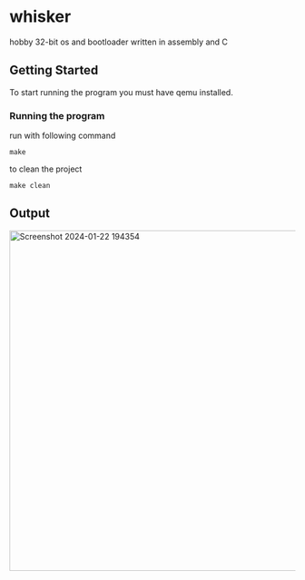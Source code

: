 # whisker

hobby 32-bit os and bootloader written in assembly and C

## Getting Started
To start running the program you must have qemu installed.
### Running the program


run with following command

```console
make
```
to clean the project 
```console
make clean
```

## Output

<img width="600" alt="Screenshot 2024-01-22 194354" src="https://github.com/akshat-sj/whisker/assets/116817944/be7e0a84-f3ed-4252-aa8e-a9e0dbf682ee">




